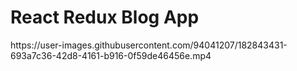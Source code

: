 # React Redux Blog App

<div width="240" height="180">
  https://user-images.githubusercontent.com/94041207/182843431-693a7c36-42d8-4161-b916-0f59de46456e.mp4
</div>



